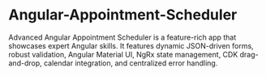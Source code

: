# Angular-Appointment-Scheduler
Advanced Angular Appointment Scheduler is a feature-rich app that showcases expert Angular skills. It features dynamic JSON-driven forms, robust validation, Angular Material UI, NgRx state management, CDK drag-and-drop, calendar integration, and centralized error handling.

